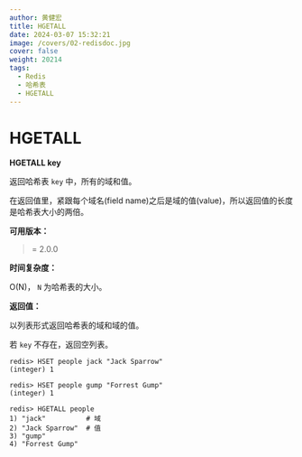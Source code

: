 ```yaml
---
author: 黄健宏
title: HGETALL
date: 2024-03-07 15:32:21
image: /covers/02-redisdoc.jpg
cover: false
weight: 20214
tags:
  - Redis
  - 哈希表
  - HGETALL
---
```


# HGETALL

**HGETALL key**

返回哈希表 `key` 中，所有的域和值。

在返回值里，紧跟每个域名(field name)之后是域的值(value)，所以返回值的长度是哈希表大小的两倍。

**可用版本：**

>= 2.0.0

**时间复杂度：**

O(N)， `N` 为哈希表的大小。

**返回值：**

以列表形式返回哈希表的域和域的值。

若 `key` 不存在，返回空列表。

```shell
redis> HSET people jack "Jack Sparrow"
(integer) 1

redis> HSET people gump "Forrest Gump"
(integer) 1

redis> HGETALL people
1) "jack"          # 域
2) "Jack Sparrow"  # 值
3) "gump"
4) "Forrest Gump"
```